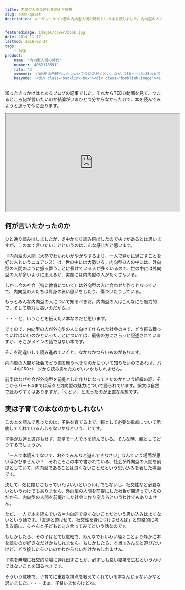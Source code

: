 ```yaml
---
title: 内向型人間の時代を読んだ感想
slug: book-quiet
description: スーザン・ケイン著の内向型人間の時代という本を読みました。内向型の人の魅力について書かれた本です。内向型の人がどのように社会で振る舞うかという視点より、子供をいかに育てていくかという視点で役に立ちそうな本です。


featuredimage: images/cover/book.jpg
date: 2014-11-17
lastmod: 2016-02-24
tags: 
    - 勉強
product:
    name: '内向型人間の時代'
    number: '4062178591'
    rate: '3'
    comment: '内向型の素晴らしさについての記述がくどい。ただ、258ページ以降はとてもためになった。'
    kaeyome: '<div class="booklink-box"><div class="booklink-image"><a href="http://www.amazon.co.jp/exec/obidos/asin/4062178591/illusionspace-22/" rel="nofollow" target="_blank"><img src="https://ecx.images-amazon.com/images/I/51Lqr4T0kcL._SL160_.jpg" style="border: none;" /></a></div><div class="booklink-info"><div class="booklink-name"><a href="http://www.amazon.co.jp/exec/obidos/asin/4062178591/illusionspace-22/" rel="nofollow" target="_blank">内向型人間の時代 社会を変える静かな人の力</a><div class="booklink-powered-date">posted with <a href="http://yomereba.com" rel="nofollow" target="_blank">ヨメレバ</a></div></div><div class="booklink-detail">スーザン・ケイン 講談社 2013-05-14    </div><div class="booklink-link2"><div class="shoplinkamazon"><a href="http://www.amazon.co.jp/exec/obidos/asin/4062178591/illusionspace-22/" rel="nofollow" target="_blank" title="アマゾン" >Amazon</a></div><div class="shoplinkkindle"><a href="http://www.amazon.co.jp/gp/search?keywords=%93%E0%8C%FC%8C%5E%90l%8A%D4%82%CC%8E%9E%91%E3%20%8E%D0%89%EF%82%F0%95%CF%82%A6%82%E9%90%C3%82%A9%82%C8%90l%82%CC%97%CD&__mk_ja_JP=%83J%83%5E%83J%83i&url=node%3D2275256051&tag=illusionspace-22" rel="nofollow" target="_blank" >Kindle</a></div><div class="shoplinkrakuten"><a href="http://hb.afl.rakuten.co.jp/hgc/11acbc01.369b1bf6.11acbc02.cabf9fe9/?pc=http%3A%2F%2Fbooks.rakuten.co.jp%2Frb%2F12279831%2F%3Fscid%3Daf_ich_link_urltxt%26m%3Dhttp%3A%2F%2Fm.rakuten.co.jp%2Fev%2Fbook%2F" rel="nofollow" target="_blank" title="楽天ブックス" >楽天ブックス</a></div>                  	  	  	  	</div></div><div class="booklink-footer"></div></div>'
---
```


知ったきっかけはとあるブログの記事でした。それからTEDの動画を見て、つまるところ何が言いたいのか結論がいまひとつ分からなかったので、本を読んでみようと思って今に至ります。

<iframe src="https://embed-ssl.ted.com/talks/susan_cain_the_power_of_introverts.html" width="560" height="315" scrolling="no" webkitAllowFullScreen mozallowfullscreen allowFullScreen></iframe>


## 何が言いたかったのか


ひと通り読みはしましたが、途中かなり読み飛ばしたので抜けがあるとは思いますが、この本で言いたいことというのはこんな感じだと思います。

『内向型の人間（大勢でわいわいがやがやするより、一人で静かに過ごすことを好む人というニュアンス）は、世の中には大勢いる。内向型の人の中には、外向型の人間のように振る舞うことに長けている人が多くいるので、世の中には外向型の人が多いように思えるが、実際には内向型の人がたくさんいる。

しかし今の社会（特に教育について）は外向型の人に合わせた作りとなっていて、内向型の人たちは肩身の狭い思いをしたり、傷ついたりしている。

もっとみんな内向型の人について知るべきだ。内向型の人はこんなにも魅力的で、そして能力も高いのだから。』

・・・と、いうことを伝えたい本なのだと思います。

ですので、内向型の人が外向型の人に向けて作られた社会の中で、どう振る舞っていけばいいのかといったことについては、最後の方にさらっと記述されていますが、そこがメインの話ではない本です。

そこを勘違いして読み進めていくと、なかなかつらいものがあります。

内向型の人間が社会でどう振る舞うべきなのかについて知りたいのであれば、パート4の258ページから読み進めた方がいいかもしれません。

前半はなぜ社会が外向型を前提とした作りになってきたのかという経緯の話、そこからパート4までは延々と内向型の魅力について語られています。訳文は自然で読みやすくはありますが、「くどい」と思ったのが正直な感想です。


## 実は子育ての本なのかもしれない


この本を読んで思ったのは、子供を育てる上で、親として必要な視点について示唆してくれているんじゃないかなということです。

子供が友達と遊びもせず、部屋で一人で本を読んでいる。そんな時、親としてどうするでしょうか。

「一人で本読んでないで、お外でみんなと遊んできなさい」なんていう場面が思い浮かびませんか？　それこそこの本で書かれている、社会が外向型の人間を前提としていて、内向型であることは良くないことだという思い込みを表した場面です。

決して、殻に閉じこもっていればいいというわけでもないし、社交性など必要ないというわけでもありません。外向型の人間を前提にした社会が間違っているのだから、内向型の人間を前提とした社会に作り変えろというわけでもありません。

ただ、一人で本を読んでいる＝内向的で良くないことだという思い込みはよくないという話です。「友達と遊ばせて、社交性を身につけさせねば」と短絡的に考える前に、ちゃんと子どもと向き合ってみてという話なのです。

もしかしたら、その子はとても繊細で、みんなでわいわい騒ぐことより静かに本を読むのが好きなだけかもしれません。もしかしたら、本当はみんなと遊びたいけど、どう接したらいいのかわからないだけかもしれません。

子供を無理に社交的な場に連れ出すことが、必ずしも良い結果を生むというわけではないことを知るべきです。

そういう意味で、子育てに重要な視点を教えてくれている本なんじゃないかなと思いました。・・・まぁ、子供いませんけどね。


  